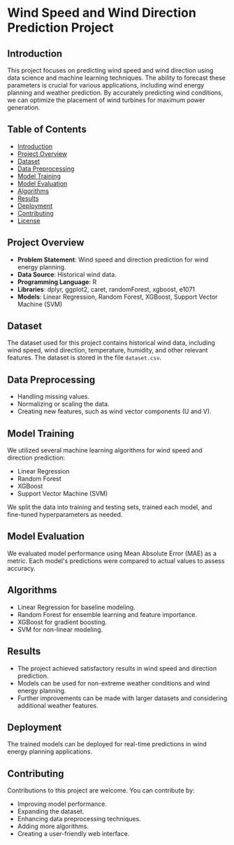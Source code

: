 # Wind Speed and Wind Direction Prediction Project


## Introduction

This project focuses on predicting wind speed and wind direction using data science and machine learning techniques. The ability to forecast these parameters is crucial for various applications, including wind energy planning and weather prediction. By accurately predicting wind conditions, we can optimize the placement of wind turbines for maximum power generation.

## Table of Contents

- [Introduction](#introduction)
- [Project Overview](#project-overview)
- [Dataset](#dataset)
- [Data Preprocessing](#data-preprocessing)
- [Model Training](#model-training)
- [Model Evaluation](#model-evaluation)
- [Algorithms](#algorithms)
- [Results](#results)
- [Deployment](#deployment)
- [Contributing](#contributing)
- [License](#license)

## Project Overview

- **Problem Statement**: Wind speed and direction prediction for wind energy planning.
- **Data Source**: Historical wind data.
- **Programming Language**: R
- **Libraries**: dplyr, ggplot2, caret, randomForest, xgboost, e1071
- **Models**: Linear Regression, Random Forest, XGBoost, Support Vector Machine (SVM)

## Dataset

The dataset used for this project contains historical wind data, including wind speed, wind direction, temperature, humidity, and other relevant features. The dataset is stored in the file `dataset.csv`.

## Data Preprocessing

- Handling missing values.
- Normalizing or scaling the data.
- Creating new features, such as wind vector components (U and V).

## Model Training

We utilized several machine learning algorithms for wind speed and direction prediction:

- Linear Regression
- Random Forest
- XGBoost
- Support Vector Machine (SVM)

We split the data into training and testing sets, trained each model, and fine-tuned hyperparameters as needed.

## Model Evaluation

We evaluated model performance using Mean Absolute Error (MAE) as a metric. Each model's predictions were compared to actual values to assess accuracy.

## Algorithms

- Linear Regression for baseline modeling.
- Random Forest for ensemble learning and feature importance.
- XGBoost for gradient boosting.
- SVM for non-linear modeling.

## Results

- The project achieved satisfactory results in wind speed and direction prediction.
- Models can be used for non-extreme weather conditions and wind energy planning.
- Further improvements can be made with larger datasets and considering additional weather features.

## Deployment

The trained models can be deployed for real-time predictions in wind energy planning applications.

## Contributing

Contributions to this project are welcome. You can contribute by:

- Improving model performance.
- Expanding the dataset.
- Enhancing data preprocessing techniques.
- Adding more algorithms.
- Creating a user-friendly web interface.

